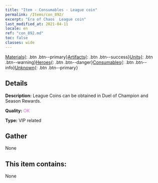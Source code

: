 ```yaml
---
title: "Item - Consumables - League coin"
permalink: /Items/con_892/
excerpt: "Era of Chaos  League coin"
last_modified_at: 2021-04-11
locale: en
ref: "con_892.md"
toc: false
classes: wide
---
```

 [Materials](/Items/){: .btn .btn--primary}[Artifacts](/Items/Artifacts/){: .btn .btn--success}[Units](/Items/Units/){: .btn .btn--warning}[Heroes](/Items/Heroes/){: .btn .btn--danger}[Consumables](/Items/Consumables/){: .btn .btn--info}[Unknown](/Items/Unknown/){: .btn .btn--primary}

## Details
 **Description:** League Coins can be obtained in Duel of Champion and Season Rewards.

 **Quality:** <span style="color: #DA70D6">OK</span>

 **Type:** VIP related

## Gather

  None

## This item contains:

  None

